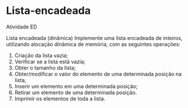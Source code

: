 # Lista-encadeada
Atividade ED

Lista encadeada (dinâmica)
Implemente uma lista encadeada de inteiros, utilizando alocação dinâmica de memória,
com as seguintes operações:
1. Criação da lista vazia;
2. Verificar se a lista está vazia;
3. Obter o tamanho da lista;
4. Obter/modificar o valor do elemento de uma determinada
posição na lista;
5. Inserir um elemento em uma determinada posição;
6. Retirar um elemento de uma determinada posição.
7. Imprimir os elementos de toda a lista. 
